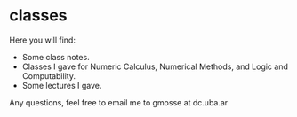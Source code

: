 # classes

Here you will find:
- Some class notes.
- Classes I gave for Numeric Calculus, Numerical Methods, and Logic and Computability.
- Some lectures I gave.


Any questions, feel free to email me to gmosse at dc.uba.ar
